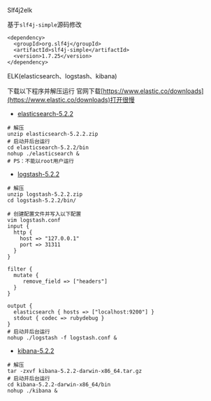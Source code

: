 Slf4j2elk

基于`slf4j-simple`源码修改
```
<dependency>
  <groupId>org.slf4j</groupId>
  <artifactId>slf4j-simple</artifactId>
  <version>1.7.25</version>
</dependency>
```
    


ELK(elasticsearch、logstash、kibana)

下载以下程序并解压运行
官网下载[https://www.elastic.co/downloads](https://www.elastic.co/downloads)打开很慢

- [elasticsearch-5.2.2](https://denghb.com/dl/elasticsearch-5.2.2.zip)
```
# 解压
unzip elasticsearch-5.2.2.zip
# 启动并后台运行
cd elasticsearch-5.2.2/bin
nohup ./elasticsearch &
# PS：不能以root用户运行
```

- [logstash-5.2.2](https://denghb.com/dl/logstash-5.2.2.zip)
```
# 解压
unzip logstash-5.2.2.zip
cd logstash-5.2.2/bin/

# 创建配置文件并写入以下配置
vim logstash.conf 
input {
  http {
    host => "127.0.0.1"
    port => 31311
  }
}

filter {
  mutate {
     remove_field => ["headers"]
  }
}

output {
  elasticsearch { hosts => ["localhost:9200"] }
  stdout { codec => rubydebug }
}
# 启动并后台运行
nohup ./logstash -f logstash.conf &
```

- [kibana-5.2.2](https://denghb.com/dl/kibana-5.2.2-darwin-x86_64.tar.gz)
```
# 解压
tar -zxvf kibana-5.2.2-darwin-x86_64.tar.gz
# 启动并后台运行
cd kibana-5.2.2-darwin-x86_64/bin
nohup ./kibana &
```


